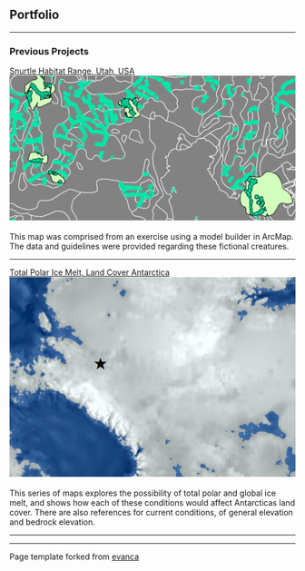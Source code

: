 ## Portfolio

---

### Previous Projects

[Snurtle Habitat Range, Utah, USA](projects/Lab6_Part2.pdf)
<img src="images/map1_ofawesomeness.png?raw=true"/> <br><br>
This map was comprised from an exercise using a model builder in ArcMap. The data and guidelines were provided regarding these fictional creatures.

---
[Total Polar Ice Melt, Land Cover Antarctica](projects/AntarcticaMaps.pdf)
<img src="images/map2_antarctica.png?raw=true"/> <br><br>
This series of maps explores the possibility of total polar and global ice melt, and shows how each of these conditions would affect Antarcticas land cover. There are also references for current conditions, of general elevation and bedrock elevation.

---



---
<p style="font-size:14px">Page template forked from <a href="https://github.com/evanca/quick-portfolio">evanca</a></p>
<!-- Remove above link if you don't want to attibute -->
